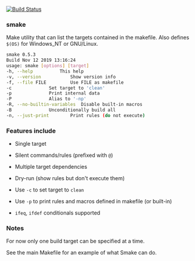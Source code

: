 [![Build Status](https://travis-ci.com/cr0sd/smake.svg?branch=master)](https://travis-ci.com/cr0sd/smake)

### smake

Make utility that can list the targets contained in 
the makefile. Also defines `$(OS)` for Windows_NT or
GNU/Linux.

```bash
smake 0.5.3 
Build Nov 12 2019 13:16:24
usage: smake [options] [target]
-h, --help			This help
-v, --version			Show version info
-f, --file FILE			Use FILE as makefile
-c				Set target to 'clean'
-p				Print internal data
-P				Alias to '-np'
-R, --no-builtin-variables	Disable built-in macros
-B				Unconditionally build all
-n, --just-print		Print rules (do not execute)
```

### Features include

* Single target

* Silent commands/rules (prefixed with `@`)

* Multiple target dependencies

* Dry-run (show rules but don't execute them)

* Use `-c` to set target to `clean`

* Use `-p` to print rules and macros defined in makefile (or built-in)

* `ifeq`, `ifdef` conditionals supported

### Notes

For now only one build target can be specified at a time.

See the main Makefile for an example of what Smake can do.

